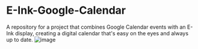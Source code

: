 # E-Ink-Google-Calendar
A repository for a project that combines Google Calendar events with an E-Ink display, creating a digital calendar that's easy on the eyes and always up to date.
![image](https://github.com/camillemarius/E-Ink-Google-Calendar/assets/80516447/8e1c2a88-c478-451a-859f-faee40e55054)
